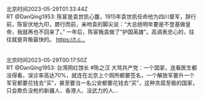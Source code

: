 北京时间2023-05-29T01:33:44Z<br>RT @DanQing1953: 陈宦是袁世凯心腹，1915年袁世凯任命他为四川督军，辞行前，陈宦伏地九叩，膝行而前，亲吻袁的脚尖说：“大总统明年要是不登基做皇帝，我就再也不回来了。”
一年后，陈宦叛袁做了“护国英雄”。高调表忠心的，往往就是背叛最快的。 https://t.c…<br><br><br>北京时间2023-05-29T00:17:50Z<br>RT @DanQing1953: 台湾网红馆长 #陈之汉 大骂共产党：一个国家，连看医生都没得看，误诊率高达70%，就连在北京上个厕所都要签名，一个解放军要升一个军官都要花钱去“买”，甚至要当一名公安都要花钱去“买”，这种贪腐至极的国家，只会欺负没枪的新疆人、香港人、没武力的人…<br><br><br>